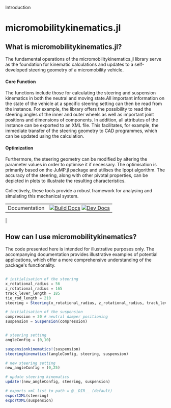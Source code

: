 Introduction



# micromobilitykinematics.jl

## What is micromobilitykinematics.jl?
The fundamental operations of the micromobilitykinematics.jl library serve as the foundation for kinematic calculations and updates to a self-developed steering geometry of a micromobility vehicle. 

#### Core Function
The functions include those for calculating the steering and suspension kinematics in both the neutral and moving state.All important information on the state of the vehicle at a specific steering setting can then be read from the instance. For example, the library offers the possibility to read the steering angles of the inner and outer wheels as well as important joint positions and dimensions of components. In addition, all attributes of the instance can be exported to an XML file. This facilitates, for example, the immediate transfer of the steering geometry to CAD programmes, which can be updated using the calculation.

#### Optimization
Furthermore, the steering geometry can be modified by altering the parameter values in order to optimise it if necessary. The optimisation is primarily based on the JuMP.jl package and utilises the Ipopt algorithm. The accuracy of the steering, along with other pivotal properties, can be depicted in plots to illustrate the resulting characteristics. 

Collectively, these tools provide a robust framework for analysing and simulating this mechanical system. 


| | |
|---|---|
| Documentation | [![Build Docs](https://github.com/adribrune/micromobilitykinematics.jl/actions/workflows/Documentation.yml/badge.svg)](https://github.com/adribrune/micromobilitykinematics.jl/actions/workflows/Documentation.ym) [![Dev Docs](https://img.shields.io/badge/docs-dev-blue.svg)](https://thummeto.github.io/FMI.jl/dev/) |
|

## How can I use micromobilitykinematics?
The code presented here is intended for illustrative purposes only. The accompanying documentation provides illustrative examples of potential applications, which offer a more comprehensive understanding of the package's functionality.

```julia 

# initialisation of the steering
x_rotational_radius = 56
z_rotational_radius = 165
track_lever_length = 185
tie_rod_length = 210
steering = Steering(x_rotational_radius, z_rotational_radius, track_lever_length, tie_rod_length)

# initialisation of the suspension
compression = 30 # neutral damper positioning
suspension = Suspension(compression)


# steering setting
angleConfig = (0,10)

suspensionkinematics!(suspension)
steeringkinematics!(angleConfig, steering, suspension)

# new steering setting 
new_angleConfig = (0,25)

# update steering kinematics 
update!(new_angleConfig, steering, suspension)

# exports xml list to path = @__DIR__ (default)
exportXML(steering)
exportXML(suspension)
```

